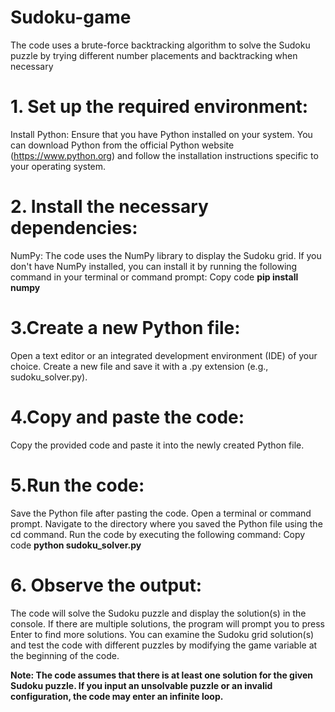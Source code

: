 # Sudoku-game
The code uses a brute-force backtracking algorithm to solve the Sudoku puzzle by trying different number placements and backtracking when necessary

# 1. Set up the required environment:
Install Python: Ensure that you have Python installed on your system. You can download Python from the official Python website (https://www.python.org) and follow the installation instructions specific to your operating system.

# 2. Install the necessary dependencies:
NumPy: The code uses the NumPy library to display the Sudoku grid. If you don't have NumPy installed, you can install it by running the following command in your terminal or command prompt:
Copy code
      **pip install numpy**

# 3.Create a new Python file:
Open a text editor or an integrated development environment (IDE) of your choice.
Create a new file and save it with a .py extension (e.g., sudoku_solver.py).

# 4.Copy and paste the code:
Copy the provided code and paste it into the newly created Python file.


# 5.Run the code:
Save the Python file after pasting the code.
Open a terminal or command prompt.
Navigate to the directory where you saved the Python file using the cd command.
Run the code by executing the following command:
Copy code
          **python sudoku_solver.py**

# 6. Observe the output:
The code will solve the Sudoku puzzle and display the solution(s) in the console.
If there are multiple solutions, the program will prompt you to press Enter to find more solutions.
You can examine the Sudoku grid solution(s) and test the code with different puzzles by modifying the game variable at the beginning of the code.

**Note: The code assumes that there is at least one solution for the given Sudoku puzzle. If you input an unsolvable puzzle or an invalid configuration, the code may enter an infinite loop.**
